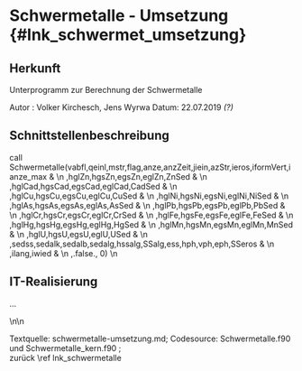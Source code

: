Schwermetalle - Umsetzung {#lnk_schwermet_umsetzung}
===============================

## Herkunft ##
Unterprogramm zur Berechnung der Schwermetalle

Autor : Volker Kirchesch, Jens Wyrwa
Datum:  22.07.2019 *(?)*

## Schnittstellenbeschreibung ##
call Schwermetalle(vabfl,qeinl,mstr,flag,anze,anzZeit,jiein,azStr,ieros,iformVert,ianze_max      & \n
                           ,hglZn,hgsZn,egsZn,eglZn,ZnSed       & \n
                           ,hglCad,hgsCad,egsCad,eglCad,CadSed  & \n
                           ,hglCu,hgsCu,egsCu,eglCu,CuSed       & \n
                           ,hglNi,hgsNi,egsNi,eglNi,NiSed       & \n
                           ,hglAs,hgsAs,egsAs,eglAs,AsSed       & \n
                           ,hglPb,hgsPb,egsPb,eglPb,PbSed       & \n
                           ,hglCr,hgsCr,egsCr,eglCr,CrSed       & \n
                           ,hglFe,hgsFe,egsFe,eglFe,FeSed       & \n
                           ,hglHg,hgsHg,egsHg,eglHg,HgSed       & \n
                           ,hglMn,hgsMn,egsMn,eglMn,MnSed       & \n
                           ,hglU,hgsU,egsU,eglU,USed            & \n
                           ,sedss,sedalk,sedalb,sedalg,hssalg,SSalg,ess,hph,vph,eph,SSeros      & \n
                           ,ilang,iwied                        & \n
                           ,.false., 0) \n

## IT-Realisierung ##
...


\n\n

Textquelle: schwermetalle-umsetzung.md; 
Codesource: Schwermetalle.f90 und Schwermetalle_kern.f90 ;  
zurück \ref lnk_schwermetalle 
